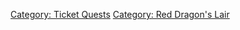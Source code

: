 [Category: Ticket Quests](Category:_Ticket_Quests "wikilink") [Category:
Red Dragon's Lair](Category:_Red_Dragon's_Lair "wikilink")
